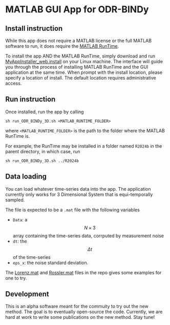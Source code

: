 # MATLAB GUI App for ODR-BINDy

## Install instruction
While this app does not require a MATLAB license or the full MATLAB software to run, it does require the [MATLAB RunTime](https://uk.mathworks.com/products/compiler/matlab-runtime.html).

To install the app AND the MATLAB RunTime, simply download and run [MyAppInstaller_web.install](./MyAppInstaller_web.install) on your Linux machine. 
The interface will guide you through the process of installing MATLAB RunTime and the GUI application at the same time. 
When prompt with the install location, please specify a location of install. The default location requires administrative access.

## Run instruction
Once installed, run the app by calling
```
sh run_ODR_BINDy_3D.sh <MATLAB_RUNTIME_FOLDER>
```
where `<MATLAB_RUNTIME_FOLDER>` is the path to the folder where the MATLAB RunTime is.

For example, the RunTime may be installed in a folder named `R2024b` in the parent directory, in which case, run
```
sh run_ODR_BINDy_3D.sh ../R2024b
```

## Data loading
You can load whatever time-series data into the app. The application currently only works for 3 Dimensional System that is equi-temporally sampled. 

The file is expected to be a `.mat` file with the following variables
- `Data`: a $$N \times 3$$ array containing the time-series data, corrputed by measurement noise
- `dt`: the $$\Delta t$$ of the time-series
- `eps_x`: the noise standard deviation.

The [Lorenz.mat](./Lorenz.mat) and [Rossler.mat](./Rossler.mat) files in the repo gives some examples for one to try.

## Development
This is an alpha software meant for the commuity to try out the new method. The goal is to eventually open-source the code. Currently, we are hard at work to write some publications on the new method.
Stay tune!
